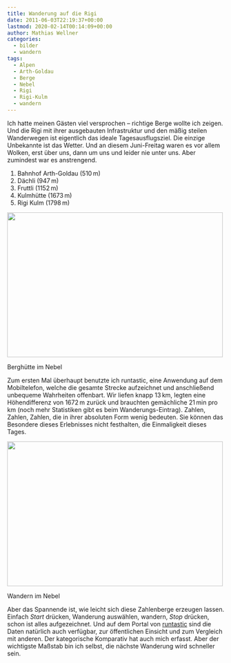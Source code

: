 ```yaml
---
title: Wanderung auf die Rigi
date: 2011-06-03T22:19:37+00:00
lastmod: 2020-02-14T00:14:09+00:00
author: Mathias Wellner
categories:
  - bilder
  - wandern
tags:
  - Alpen
  - Arth-Goldau
  - Berge
  - Nebel
  - Rigi
  - Rigi-Kulm
  - wandern
---
```

Ich hatte meinen Gästen viel versprochen &ndash; richtige Berge wollte ich zeigen. Und die Rigi mit ihrer ausgebauten Infrastruktur und den mäßig steilen Wanderwegen ist eigentlich das ideale Tagesausflugsziel. Die einzige Unbekannte ist das Wetter. Und an diesem Juni-Freitag waren es vor allem Wolken, erst über uns, dann um uns und leider nie unter uns. Aber zumindest war es anstrengend. 

  1. Bahnhof Arth-Goldau (510&thinsp;m)
  2. Dächli (947&thinsp;m)
  3. Fruttli (1152&thinsp;m)
  4. Kulmhütte (1673&thinsp;m)
  5. Rigi Kulm (1798&thinsp;m)

<div style="width: 510px" class="wp-caption aligncenter">
  <img src="https://lh5.googleusercontent.com/-qe5IwZaeWMM/Te_UsqEjajI/AAAAAAAAAFg/qDRA5KLKGpQ/s800/MW_20110603_0170.jpg" height="335" width="500" />
  
  <p class="wp-caption-text">
    Berghütte im Nebel<br />
  </p>
</div>

Zum ersten Mal überhaupt benutzte ich runtastic, eine Anwendung auf dem Mobiltelefon, welche die gesamte Strecke aufzeichnet und anschließend unbequeme Wahrheiten offenbart. Wir liefen knapp 13&thinsp;km, legten eine Höhendifferenz von 1672&thinsp;m zurück und brauchten gemächliche 21&thinsp;min pro km (noch mehr Statistiken gibt es beim Wanderungs-Eintrag). Zahlen, Zahlen, Zahlen, die in ihrer absoluten Form wenig bedeuten. Sie können das Besondere dieses Erlebnisses nicht festhalten, die Einmaligkeit dieses Tages. 

<div style="width: 510px" class="wp-caption aligncenter">
  <img src="https://lh4.googleusercontent.com/-9gNtobXFKPQ/Te_Usqh2NzI/AAAAAAAAAFk/7Z6ud4dH8JA/s800/MW_20110603_0164.jpg" height="335" width="500" />
  
  <p class="wp-caption-text">
    Wandern im Nebel<br />
  </p>
</div>

Aber das Spannende ist, wie leicht sich diese Zahlenberge erzeugen lassen. Einfach _Start_ drücken, Wanderung auswählen, wandern, _Stop_ drücken, schon ist alles aufgezeichnet. Und auf dem Portal von [runtastic](http://www.runtastic.com) sind die Daten natürlich auch verfügbar, zur öffentlichen Einsicht und zum Vergleich mit anderen. Der kategorische Komparativ hat auch mich erfasst. Aber der wichtigste Maßstab bin ich selbst, die nächste Wanderung wird schneller sein.